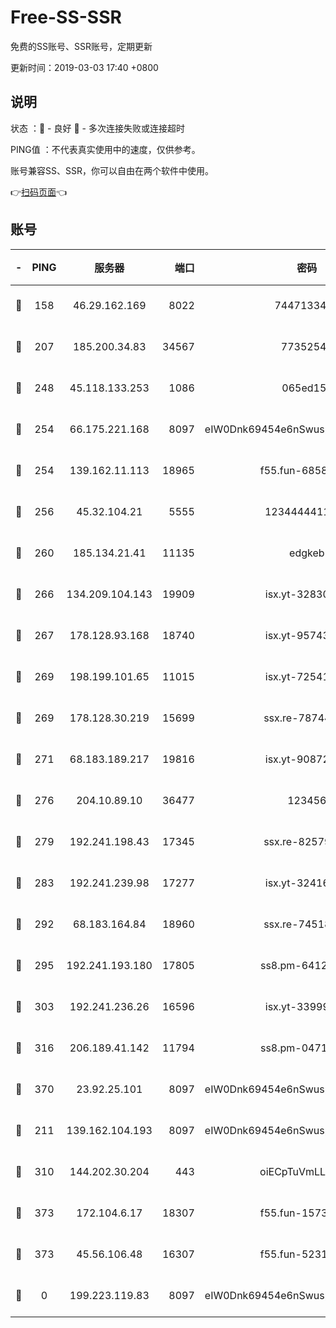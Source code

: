 # Free-SS-SSR

免费的SS账号、SSR账号，定期更新

更新时间：2019-03-03 17:40 +0800

## 说明

状态     ：🙂 - 良好 🙁 - 多次连接失败或连接超时

PING值   ：不代表真实使用中的速度，仅供参考。

账号兼容SS、SSR，你可以自由在两个软件中使用。

👉[扫码页面](https://liesauer.github.io/free-ss-ssr.github.io/)👈

## 账号

|-|PING|服务器|端口|密码|加密方式|区域|
|:----:|:----:|:-----:|-----:|:----:|:----:|:----:|
|🙂|158|46.29.162.169|8022|7447133485|aes-256-cfb|RU|
|🙂|207|185.200.34.83|34567|77352549|aes-256-cfb|US|
|🙂|248|45.118.133.253|1086|065ed15a|aes-256-cfb|SG|
|🙂|254|66.175.221.168|8097|eIW0Dnk69454e6nSwuspv9DmS201tQ0D|aes-256-cfb|US|
|🙂|254|139.162.11.113|18965|f55.fun-68582887|aes-256-cfb|SG|
|🙂|256|45.32.104.21|5555|1234444411111|aes-256-cfb|SG|
|🙂|260|185.134.21.41|11135|edgkeb|aes-256-cfb|GB|
|🙂|266|134.209.104.143|19909|isx.yt-32830951|aes-256-cfb|SG|
|🙂|267|178.128.93.168|18740|isx.yt-95743585|aes-256-cfb|SG|
|🙂|269|198.199.101.65|11015|isx.yt-72541934|aes-256-cfb|US|
|🙂|269|178.128.30.219|15699|ssx.re-78744964|aes-256-cfb|SG|
|🙂|271|68.183.189.217|19816|isx.yt-90872809|aes-256-cfb|SG|
|🙂|276|204.10.89.10|36477|123456|aes-256-cfb|US|
|🙂|279|192.241.198.43|17345|ssx.re-82579728|aes-256-cfb|US|
|🙂|283|192.241.239.98|17277|isx.yt-32416797|aes-256-cfb|US|
|🙂|292|68.183.164.84|18960|ssx.re-74518385|aes-256-cfb|US|
|🙂|295|192.241.193.180|17805|ss8.pm-64125416|aes-256-cfb|US|
|🙂|303|192.241.236.26|16596|isx.yt-33999911|aes-256-cfb|US|
|🙂|316|206.189.41.142|11794|ss8.pm-04714048|aes-256-cfb|SG|
|🙂|370|23.92.25.101|8097|eIW0Dnk69454e6nSwuspv9DmS201tQ0D|aes-256-cfb|US|
|🙂|211|139.162.104.193|8097|eIW0Dnk69454e6nSwuspv9DmS201tQ0D|aes-256-cfb|JP|
|🙁|310|144.202.30.204|443|oiECpTuVmLLxk4Ts|aes-256-cfb|US|
|🙁|373|172.104.6.17|18307|f55.fun-15739301|aes-256-cfb|US|
|🙁|373|45.56.106.48|16307|f55.fun-52314047|aes-256-cfb|US|
|🙁|0|199.223.119.83|8097|eIW0Dnk69454e6nSwuspv9DmS201tQ0D|aes-256-cfb|US|
